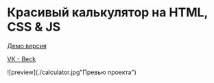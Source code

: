 # Красивый калькулятор на HTML, CSS & JS

[Демо версия](https://beckyuldashev.github.io/modern-calculator/)

[VK - Beck](https://vk.com/beckyuldashev)

![preview](./calculator.jpg"Превью проекта")